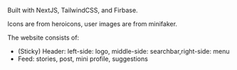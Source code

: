 Built with NextJS, TailwindCSS, and Firbase.

Icons are from heroicons, user images are from minifaker.

The website consists of:

- (Sticky) Header: left-side: logo, middle-side: searchbar,right-side: menu
- Feed: stories, post, mini profile, suggestions
